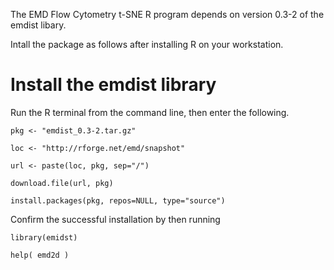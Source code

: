The EMD Flow Cytometry t-SNE R program depends on version 0.3-2 of the emdist libary.  

Intall the package as follows after installing R on your workstation.

# Install the emdist library

Run the R terminal from the command line, then enter the following.

`pkg <- "emdist_0.3-2.tar.gz"`

`loc <- "http://rforge.net/emd/snapshot"`

`url <- paste(loc, pkg, sep="/")`

`download.file(url, pkg)`

`install.packages(pkg, repos=NULL, type="source")`

Confirm the successful installation by then running

`library(emidst)`

`help( emd2d )`
